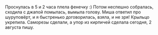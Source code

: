 Проснулась в 5 и 2 часа плела фенечку :) Потом неспешно собралась, сходила с джапой помылась, вымыла голову. Миша ответил про шуруповёрт, и я быстренько договорилась, взяла, и не зря! Крыльцо укрепила. Саморезы сделали, а упор из кирпичей сделала сегодня, 2 августа пишу.